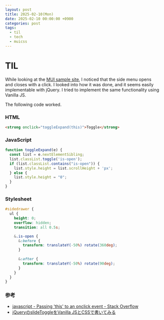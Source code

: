 ```yaml
---
layout: post
title: 2025-02-10(Mon)
date: 2025-02-10 00:00:00 +0900
categories: post
tags:
  - til
  - tech
  - muicss
---
```

# TIL
While looking at the [MUI sample site](https://www.muicss.com/), I noticed that the side menu opens and closes with a click.
I looked into how it was done, and it seems easily implementable with jQuery.
I tried to implement the same functionality using Vanilla JS.

The following code worked.

### HTML

```html
<strong onclick="toggleExpand(this)">Toggle</strong>
```

### JavaScript

```javascript
function toggleExpand(e) {
  const list = e.nextElementSibling;
  list.classList.toggle('is-open');
  if (list.classList.contains("is-open")) {
    list.style.height = list.scrollHeight + 'px';
  } else {
    list.style.height = "0";
  }
}
```

### Stylesheet

```css
#sidedrawer {
  ul {
    height: 0;
    overflow: hidden;
    transition: all 0.5s;

    &.is-open {
      &:before {
        transform: translateY(-50%) rotate(360deg);
      }
      
      &:after {
        transform: translateY(-50%) rotate(90deg);
      }
    }
  }
}
```

### 参考
- [javascript - Passing 'this' to an onclick event - Stack Overflow](https://stackoverflow.com/questions/12812893/passing-this-to-an-onclick-event)
- [jQueryのslideToggleをVanilla JSとCSSで書いてみる](https://muttaan.com/js-slidetoggle/)

